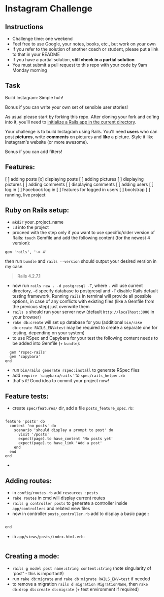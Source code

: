 Instagram Challenge
===================

Instructions
-------
* Challenge time: one weekend
* Feel free to use Google, your notes, books, etc., but work on your own
* If you refer to the solution of another coach or student, please put a link to that in your README
* If you have a partial solution, **still check in a partial solution**
* You must submit a pull request to this repo with your code by 9am Monday morning

Task
-----

Build Instagram: Simple huh!

Bonus if you can write your own set of sensible user stories!

As usual please start by forking this repo. After cloning your fork and cd'ing into it, you'll need to [initialize a Rails app in the current directory](http://blog.jasonmeridth.com/posts/create-rails-application-in-current-directory/).

Your challenge is to build Instagram using Rails. You'll need **users** who can post **pictures**, write **comments** on pictures and **like** a picture. Style it like Instagram's website (or more awesome).

Bonus if you can add filters!

Features:
-----

[ ] adding posts
[x] displaying posts
[ ] adding pictures
[ ] displaying pictures
[ ] adding comments
[ ] displaying comments
[ ] adding users
[ ] log in
[ ] Facebook log in
[ ] features for logged in users
[ ] bootstrap
[ ] running, live project

Ruby on Rails setup:
-----

- `mkdir` your_project_name
- `cd` into the project
- proceed with the step only if you want to use specific/older version of Rails:
`touch` Gemfile and add the following content (for the newest 4 version):
```source 'https://rubygems.org'
gem 'rails', '~> 4'
```
then run `bundle` and `rails --version` should output your desired version in my case:
> Rails 4.2.7.1

- now run `rails new . -d postgresql -T`, where `.` will use current directory, `-d` specify database to postgresql and `-T` disable Rails default testing framework. Running `rails` in terminal will provide all possible options, in case of any conflicts with existing files (like a Gemfile from the previous step) just overwrite them
- `rails s` should run your server now (default `http://localhost:3000` in your browser)
- `rake db:create` will set up database for you (additional `bin/rake db:create RAILS_ENV=test` may be required to create a separate one for testing, depending on your system)
- to use RSpec and Capybara for your test the following content needs to be added into Gemfile (+ `bundle`):
```group :test do
  gem 'rspec-rails'
  gem 'capybara'
end
```
- run `bin/rails generate rspec:install` to generate RSpec files
- add `require 'capybara/rails'` to `spec/rails_helper.rb`
- that's it! Good idea to commit your project now!

Feature tests:
-----

- create `spec/features/` dir, add a file `posts_feature_spec.rb`:
```require 'rails_helper'

feature 'posts' do
  context 'no posts' do
    scenario 'should display a prompt to post' do
      visit '/posts'
      expect(page).to have_content 'No posts yet'
      expect(page).to have_link 'Add a post'
    end
  end
end
```
-

Adding routes:
-----
- in `config/routes.rb` add `resources :posts`
- `rake routes` in cmd will display current routes
- `rails g controller posts` to generate a controller inside `app/controllers` and related view files
- now in controller `posts_controller.rb` add to display a basic page::
```def index

end
```
- in `app/views/posts/index.html.erb`:
```No posts yet
```

Creating a mode:
-----
- `rails g model post name:string content:string` (note singularity of 'post' - this is important!)
- run `rake db:migrate` and `rake db:migrate RAILS_ENV=test` if needed
- to remove a migration `rails d migration MigrationName`, then `rake db:drop db:create db:migrate` (+ test environment if required)
